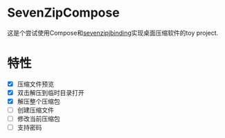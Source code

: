 # SevenZipCompose

这是个尝试使用Compose和[sevenzipjbinding](https://github.com/borisbrodski/sevenzipjbinding)实现桌面压缩软件的toy project.

# 特性

- [x] 压缩文件预览
- [x] 双击解压到临时目录打开
- [x] 解压整个压缩包
- [ ] 创建压缩文件
- [ ] 修改当前压缩包
- [ ] 支持密码
